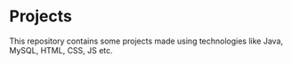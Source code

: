 # Projects
This repository contains some projects made using technologies like Java, MySQL, HTML, CSS, JS etc.
